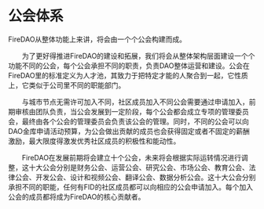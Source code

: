 # 公会体系

FireDAO从整体功能上来讲，将会由一个个公会构建而成。

&emsp;&emsp;为了更好得推进FireDAO的建设和拓展，我们将会从整体架构层面建设一个个功能不同的公会，每个公会承担不同的职责，负责DAO整体运营和建设。公会在FireDAO里的标准定义为人才池，其致力于把特定才能的人聚合到一起，它性质上，它类似于公司里不同的职能部门。

&emsp;&emsp;与城市节点无需许可加入不同，社区成员加入不同公会需要通过申请加入，前期审核由团队负责，当公会发展到一定阶段，每个公会都会成立专项的管理委员会，最终由各个公会的管理委员会负责该公会的管理。同时，不同的公会可以向DAO金库申请活动预算，为公会做出贡献的成员也会获得固定或者不固定的薪酬激励，最大限度得激发优秀社区成员的积极性和能动性。

&emsp;&emsp;FireDAO在发展前期将会建立十个公会，未来将会根据实际运转情况进行调整，这十大公会分别是财务公会、运营公会、研究公会、市场公会、教育公会、法律公会、开发公会、设计和视频公会、翻译公会、数据分析公会。这十大公会分别承担不同的职能，任何有FID的社区成员都可以向相应的公会申请加入。每个加入公会的成员都将成为FireDAO的核心贡献者。